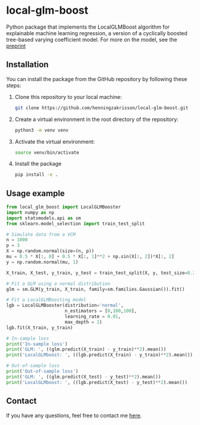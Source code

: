 # local-glm-boost
Python package that implements the LocalGLMBoost algorithm for explainable machine learning regression, a version
of a cyclically boosted tree-based varying coefficient model.
For more on the model, see the [preprint](https://arxiv.org/abs/2401.05982)

## Installation
You can install the package from the GitHub repository by following these steps:

1. Clone this repository to your local machine:
    ```bash
    git clone https://github.com/henningzakrisson/local-glm-boost.git
    ```
2. Create a virtual environment in the root directory of the repository:
    ```bash
    python3 -m venv venv
    ```
3. Activate the virtual environment:
    ```bash
    source venv/bin/activate
    ```
4. Install the package
    ```bash
    pip install -e .
    ```
## Usage example
````python
from local_glm_boost import LocalGLMBooster
import numpy as np
import statsmodels.api as sm
from sklearn.model_selection import train_test_split

# Simulate data from a VCM
n = 1000
p = 3
X = np.random.normal(size=(n, p))
mu = 0.5 * X[:, 0] + 0.5 * X[:, 1]**2 + np.sin(X[:, 2])*X[:, 2]
y = np.random.normal(mu, 1)

X_train, X_test, y_train, y_test = train_test_split(X, y, test_size=0.2)

# Fit a GLM using a normal distribution
glm = sm.GLM(y_train, X_train, family=sm.families.Gaussian()).fit()

# Fit a LocalGLMBoosting model
lgb = LocalGLMBooster(distribution='normal',
                      n_estimators = [0,100,100],
                      learning_rate = 0.01,
                      max_depth = 2)
lgb.fit(X_train, y_train)

# In-sample loss
print('In-sample loss')
print('GLM: ', ((glm.predict(X_train) - y_train)**2).mean())
print('LocalGLMboost: ', ((lgb.predict(X_train) - y_train)**2).mean())

# Out-of-sample loss
print('Out-of-sample loss')
print('GLM: ', ((glm.predict(X_test) - y_test)**2).mean())
print('LocalGLMboost: ', ((lgb.predict(X_test) - y_test)**2).mean())
````

## Contact
If you have any questions, feel free to contact me [here](mailto:henning.zakrisson@gmail.com).


